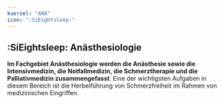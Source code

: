 ```yaml
---
kuerzel: "ANA"
icon: ":SiEightsleep:"
---
```


## :SiEightsleep: Anästhesiologie
**Im Fachgebiet Anästhesiologie werden die Anästhesie sowie die Intensivmedizin, die Notfallmedizin, die Schmerztherapie und die Palliativmedizin zusammengefasst**. Eine der wichtigsten Aufgaben in diesem Bereich ist die Herbeiführung von Schmerzfreiheit im Rahmen von medizinischen Eingriffen.